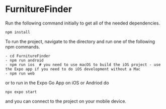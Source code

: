 # FurnitureFinder

Run the following command initially to get all of the needed dependencies.
```
npm install
```

To run the project, navigate to the directory and run one of the following npm commands.
```
- cd FurnitureFinder
- npm run android
- npm run ios  # you need to use macOS to build the iOS project - use the Expo app if you need to do iOS development without a Mac
- npm run web
```
or to run in the Expo Go App on iOS or Andriod do 
```
npx expo start
```
and you can connect to the project on your mobile device.